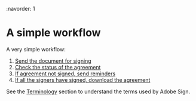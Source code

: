 :navorder: 1

# A simple workflow

A very simple workflow:

1. [Send the document for signing](/devguide/send_signing.md)
2. [Check the status of the agreement](/devguide/check_status.md)
3. [If agreement not signed, send reminders](/devguide/send_reminders.md)
4. [If all the signers have signed, download the agreement](/devguide/download_agreement.md)

See the  [Terminology](terminology.md) section to understand the terms used by Adobe Sign.
